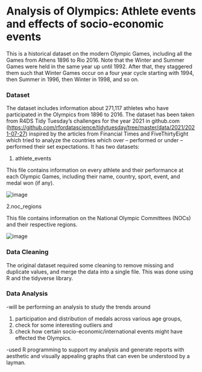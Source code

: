 # Analysis of Olympics: Athlete events and effects of socio-economic events
This is a historical dataset on the modern Olympic Games, including all the Games from Athens 1896 to Rio 2016. Note that the Winter and Summer Games were held in the same year up until 1992. After that, they staggered them such that Winter Games occur on a four year cycle starting with 1994, then Summer in 1996, then Winter in 1998, and so on.

### Dataset
The dataset includes information about 271,117 athletes who have participated in the Olympics from 1896 to 2016. The dataset has been taken from R4DS Tidy Tuesday’s challenges for the year 2021 in github.com (https://github.com/rfordatascience/tidytuesday/tree/master/data/2021/2021-07-27) inspired by the articles from Financial Times and FiveThirtyEight which tried to analyze the countries which over – performed or under – performed their set expectations. 
It has two datasets:

1. athlete_events

This file contains information on every athlete and their performance at each Olympic Games, including their name, country, sport, event, and medal won (if any).

![image](https://user-images.githubusercontent.com/59004632/233839734-7fae9ada-a2e9-4366-b3cb-b1eaed5c2f9f.png)

2.noc_regions

This file contains information on the National Olympic Committees (NOCs) and their respective regions.

![image](https://user-images.githubusercontent.com/59004632/233839777-1ce40a08-ac0b-4e13-8e5c-b618c305def3.png)

### Data Cleaning
The original dataset required some cleaning to remove missing and duplicate values, and merge the data into a single file. This was done using R and the tidyverse library.

### Data Analysis
-will be performing an analysis to study the trends around 
  1. participation and distribution of medals across various age groups, 
  2. check for some interesting outliers and 
  3. check how certain socio-economic/international events might have effected the Olympics.
  
-used R programming to support my analysis and generate reports with aesthetic and visually appealing graphs that can even be understood by a layman.
